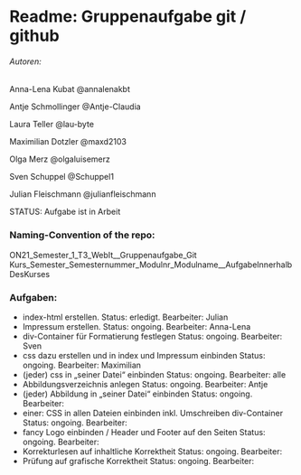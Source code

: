 # Readme: Gruppenaufgabe git / github

###### Autoren:

Anna-Lena Kubat
@annalenakbt

Antje Schmollinger
@Antje-Claudia

Laura Teller
@lau-byte

Maximilian Dotzler
@maxd2103

Olga Merz
@olgaluisemerz

Sven Schuppel
@Schuppel1

Julian Fleischmann
@julianfleischmann

STATUS: Aufgabe ist in Arbeit

### Naming-Convention of the repo:
ON21_Semester_1_T3_WebIt__Gruppenaufgabe_Git
Kurs_Semester_Semesternummer_Modulnr_Modulname__AufgabeInnerhalbDesKurses


### Aufgaben: 
- index-html erstellen.  												Status: erledigt. 	Bearbeiter: Julian
- Impressum erstellen. 													Status: ongoing. 	Bearbeiter: Anna-Lena
- div-Container für Formatierung festlegen								Status: ongoing. 	Bearbeiter: Sven
- css dazu erstellen und in index und Impressum einbinden				Status: ongoing. 	Bearbeiter: Maximilian
- (jeder) css in „seiner Datei“ einbinden								Status: ongoing. 	Bearbeiter: alle
- Abbildungsverzeichnis anlegen											Status: ongoing. 	Bearbeiter: Antje
- (jeder) Abbildung in „seiner Datei“ einbinden							Status: ongoing. 	Bearbeiter: 
- einer: CSS in allen Dateien einbinden inkl. Umschreiben div-Container	Status: ongoing. 	Bearbeiter: 
- fancy Logo einbinden / Header und Footer auf den Seiten				Status: ongoing. 	Bearbeiter: 
- Korrekturlesen auf inhaltliche Korrektheit 							Status: ongoing. 	Bearbeiter: 
- Prüfung auf grafische Korrektheit										Status: ongoing. 	Bearbeiter: 
